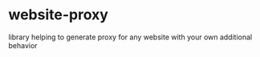 # website-proxy
library helping to generate proxy for any website with your own additional behavior
